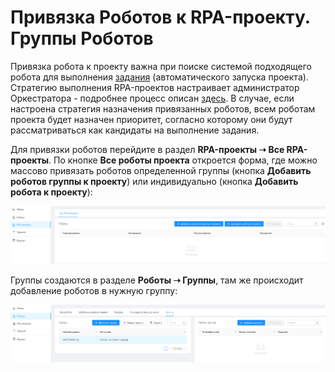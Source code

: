 # Привязка Роботов к RPA-проекту. Группы Роботов

Привязка робота к проекту важна при поиске системой подходящего робота для выполнения [задания](https://docs.primo-rpa.ru/primo-rpa/orchestrator/basics/tasks) (автоматического запуска проекта). Стратегию выполнения RPA-проектов настраивает администратор Оркестратора - подробнее процесс описан [здесь](https://docs.primo-rpa.ru/primo-rpa/orchestrator/settings/projects-queue). В случае, если настроена стратегия назначения привязанных роботов, всем роботам проекта будет назначен приоритет, согласно которому они будут рассматриваться как кандидаты на выполнение задания. 

Для привязки роботов перейдите в раздел **RPA-проекты ➝ Все RPA-проекты**. По кнопке **Все роботы проекта** откроется форма, где можно массово привязать роботов определенной группы (кнопка **Добавить роботов группы к проекту**) или индивидуально (кнопка **Добавить робота к проекту**):

![](../resources/basics/1-2)

Группы создаются в разделе **Роботы ➝ Группы**, там же происходит добавление роботов в нужную группу:

![](../resources/basics/2-1)

